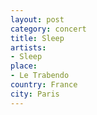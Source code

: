```yaml
---
layout: post
category: concert
title: Sleep
artists: 
- Sleep
place: 
- Le Trabendo
country: France
city: Paris
---
```


